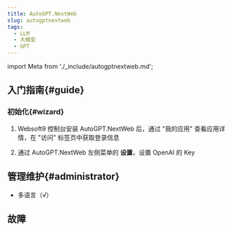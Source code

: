 ```yaml
---
title: AutoGPT.NextWeb
slug: autogptnextweb
tags:
  - LLM
  - 大模型
  - GPT
---
```


import Meta from './_include/autogptnextweb.md';

<Meta name="meta" />

## 入门指南{#guide}

### 初始化{#wizard}

1. Websoft9 控制台安装 AutoGPT.NextWeb 后，通过 "我的应用" 查看应用详情，在 "访问" 标签页中获取登录信息  

2. 通过 AutoGPT.NextWeb 左侧菜单的 **设置**，设置 OpenAI 的 Key

## 管理维护{#administrator}

- 多语言（√）

## 故障
